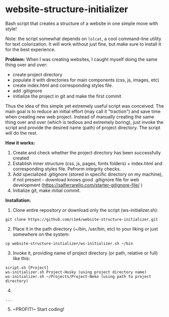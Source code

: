 # website-structure-initializer
Bash script that creates a structure of a website in one simple move with style!

Note: the script somewhat depends on `lolcat`, a cool command-line utility for text colorization. It will work without just fine, but make sure to install it for the best experience.

**Problem:**
When I was creating websites, I caught myself doing the same thing over and over:
- create project directory
- populate it with directories for main components (css, js, images, etc)
- create index.html and corresponding styles file.
- add .gitignore
- initialize the project in git and make the first commit 

Thus the idea of this simple yet extremely useful script was conceived. The main goal is to reduce an initial effort (may call it "traction") and save time when creating new web project. Instead of manually creating the same thing over and over (which is tedious and extremely boring), just invoke the script and provide the desired name (path) of project directory. The script will do the rest.   

**How it works:**
1) Create and check whether the project directory has been successfully created
2) Establish inner structure (css, js, pages, fonts folders) + index.html and corresponding styles file. Pefrorm integrity checks.
3) Add specialized .gitignore (stored in specific directory on my machine), if not present - download knows good .gitignore file for web development (https://salferrarello.com/starter-gitignore-file/
)
4) Initialize git, make initial commit. 

**Installation:** 
1. Clone entire repository or download only the script (ws-initializer.sh):
```
git clone https://github.com/c1e4/website-structure-initializer.git
```
2. Place it in the path directory (~/bin, /usr/bin, etc) to your liking or just somewhere on the system:
```
cp website-structure-initializer/ws-initializer.sh ~/bin
```
3. Invoke it, providing name of project directory (or path, relative or full) like this:
```
script.sh [Project]
ws-initializer.sh Project-Husky (using project directory name)
ws-initializer.sh ~/Projects/Project-Neko (using path to project directory)
```
4.
```
...
```
5. ~PROFIT!~ Start coding!
